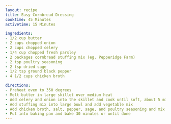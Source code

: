 ```yaml
---
layout: recipe
title: Easy Cornbread Dressing
cooktime: 45 Minutes
activetime: 15 Minutes

ingredients:
- 1/2 cup butter
- 2 cups chopped onion
- 2 cups chopped celery
- 1/4 cup chopped fresh parsley
- 2 packages cornbread stuffing mix (eg. Pepperidge Farm)
- 2 tsp poultry seasoning
- 2 tsp dried sage
- 1/2 tsp ground black pepper
- 4 1/2 cups chicken broth

directions:
- Preheat oven to 350 degrees 
- Melt butter in large skillet over medium heat
- Add celery and onion into the skillet and cook until soft, about 5 minutes
- Add stuffing mix into large bowl and add vegetable mix
- Add chicken broth, salt, pepper, sage, and poultry seasoning and mix well
- Put into baking pan and bake 30 minutes or until done
---
```

